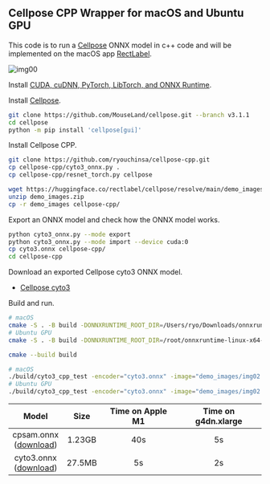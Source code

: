## Cellpose CPP Wrapper for macOS and Ubuntu GPU
This code is to run a [Cellpose](https://github.com/MouseLand/cellpose) ONNX model in c++ code and will be implemented on the macOS app [RectLabel](https://rectlabel.com).

![img00](https://github.com/user-attachments/assets/7c78cb97-12fe-41b5-80d7-bd2e12179313)

Install [CUDA, cuDNN, PyTorch, LibTorch, and ONNX Runtime](https://rectlabel.com/pytorch/).

Install [Cellpose](https://github.com/MouseLand/cellpose/tree/v3.1.1).
```bash
git clone https://github.com/MouseLand/cellpose.git --branch v3.1.1
cd cellpose
python -m pip install 'cellpose[gui]'
```

Install Cellpose CPP.
```bash
git clone https://github.com/ryouchinsa/cellpose-cpp.git
cp cellpose-cpp/cyto3_onnx.py .
cp cellpose-cpp/resnet_torch.py cellpose

wget https://huggingface.co/rectlabel/cellpose/resolve/main/demo_images.zip
unzip demo_images.zip
cp -r demo_images cellpose-cpp/
```

Export an ONNX model and check how the ONNX model works.

```bash
python cyto3_onnx.py --mode export
python cyto3_onnx.py --mode import --device cuda:0
cp cyto3.onnx cellpose-cpp/
cd cellpose-cpp
```

Download an exported Cellpose cyto3 ONNX model.
- [Cellpose cyto3](https://huggingface.co/rectlabel/cellpose/resolve/main/cyto3.onnx.zip)

Build and run.

```bash
# macOS
cmake -S . -B build -DONNXRUNTIME_ROOT_DIR=/Users/ryo/Downloads/onnxruntime-osx-universal2-1.20.0
# Ubuntu GPU
cmake -S . -B build -DONNXRUNTIME_ROOT_DIR=/root/onnxruntime-linux-x64-gpu-1.20.0 -DCMAKE_PREFIX_PATH=/root/libtorch

cmake --build build

# macOS
./build/cyto3_cpp_test -encoder="cyto3.onnx" -image="demo_images/img02.png" -device="cpu"
# Ubuntu GPU
./build/cyto3_cpp_test -encoder="cyto3.onnx" -image="demo_images/img02.png" -device="cuda:0"
```

| Model | Size | Time on Apple M1 | Time on g4dn.xlarge |
| :---: | :---: | :---: | :---: |
| cpsam.onnx <br>([download](https://huggingface.co/rectlabel/cellpose/resolve/main/cpsam.onnx.zip)) | 1.23GB | 40s | 5s |
| cyto3.onnx <br>([download](https://huggingface.co/rectlabel/cellpose/resolve/main/cyto3.onnx.zip)) | 27.5MB | 5s | 2s |
